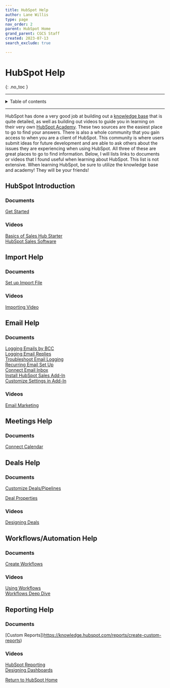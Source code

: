```yaml
---
title: HubSpot Help
author: Lane Willis
type: page
nav_order: 2
parent: HubSpot Home
grand_parent: CGCS Staff
created: 2023-07-13
search_exclude: true

---
```


# HubSpot Help
{: .no_toc }

---

<details closed markdown="block">
  <summary>
    Table of contents
  </summary>
  {: .text-delta }
1. TOC
{:toc}
</details>

---

HubSpot has done a very good job at building out a [knowledge base](https://knowledge.hubspot.com/get-started) that is quite detailed, as well as building out videos to guide you in learning on their very own [HubSpot Academy](https://app.hubspot.com/academy/22192554?LC004=Control). These two sources are the easiest place to go to find your answers. There is also a whole community that you gain access to when you are a client of HubSpot. This community is where users submit ideas for future development and are able to ask others about the issues they are experiencing when using HubSpot. All three of these are great places to go to find information. Below, I will lists links to documents or videos that I found useful when learning about HubSpot. This list is not extensive. When learning HubSpot, be sure to utilize the knowledge base and academy! They will be your friends!

## HubSpot Introduction

### Documents
[Get Started](https://knowledge.hubspot.com/get-started)  

### Videos
[Basics of Sales Hub Starter](https://app.hubspot.com/academy/22192554/tracks/44/intro)  
[HubSpot Sales Software](https://app.hubspot.com/academy/22192554/tracks/12/intro)  

## Import Help

### Documents
[Set up Import File](https://knowledge.hubspot.com/crm-setup/set-up-your-import-file?_ga=2.142504369.2090959854.1655392269-583420909.1655392269)  

### Videos
[Importing Video](https://app.hubspot.com/academy/22192554/lessons/192/1876)  

## Email Help

### Documents
[Logging Emails by BCC](https://knowledge.hubspot.com/settings/log-email-in-your-crm-with-the-bcc-or-forwarding-address)  
[Logging Email Replies](https://knowledge.hubspot.com/email/log-email-replies-in-the-crm)  
[Troubleshoot Email Logging](https://knowledge.hubspot.com/email-tracking/troubleshooting-the-hubspot-sales-office-365-add-in#emails-are-not-being-tracked)  
[Recurring Email Set Up](https://blog.orangemarketing.com/how-to-send-automated-recurring-emails-using-hubspot-workflows)  
[Connect Email Inbox](https://knowledge.hubspot.com/email-tracking/connect-your-inbox-to-hubspot)  
[Install HubSpot Sales Add-In](https://knowledge.hubspot.com/connected-email/how-to-install-hubspot-sales)  
[Customize Settings in Add-In](https://knowledge.hubspot.com/email-tracking/customize-your-hubspot-sales-office-365-add-in)  

### Videos
[Email Marketing](https://app.hubspot.com/academy/22192554/tracks/11/intro)

## Meetings Help

### Documents
[Connect Calendar](https://knowledge.hubspot.com/meetings-tool/use-meetings)  

## Deals Help

### Documents

[Customize Deals/Pipelines](https://knowledge.hubspot.com/crm-deals/set-up-and-customize-your-deal-pipelines-and-deal-stages)  

[Deal Properties](https://knowledge.hubspot.com/crm-deals/hubspots-default-deal-properties)  

### Videos
[Designing Deals](https://app.hubspot.com/academy/22192554/lessons/20/2424)  

## Workflows/Automation Help

### Documents
[Create Workflows](https://knowledge.hubspot.com/workflows/create-workflows)  

### Videos
[Using Workflows](https://app.hubspot.com/academy/22192554/lessons/589/2943?language=EN)  
[Workflows Deep Dive](https://app.hubspot.com/academy/22192554/lessons/1002820/4222)  

## Reporting Help

### Documents
[Custom Reports])https://knowledge.hubspot.com/reports/create-custom-reports)  

### Videos
[HubSpot Reporting](https://app.hubspot.com/academy/22192554/tracks/98/intro)  
[Designing Dashboards](https://app.hubspot.com/academy/22192554/lessons/726/3702)  

[Return to HubSpot Home](/missions-center/cgcs-staff-information/hubspot/hubspot.html)